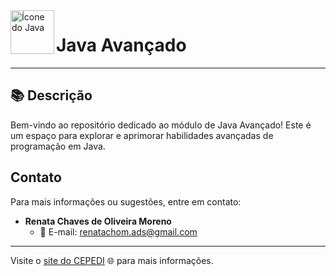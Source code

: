 <img src="https://cdn-icons-png.flaticon.com/512/226/226777.png" alt="Ícone do Java" width="70" height="70" align="left">

# Java Avançado

---

## 📚 Descrição

Bem-vindo ao repositório dedicado ao módulo de Java Avançado! Este é um espaço para explorar e aprimorar habilidades avançadas de programação em Java.

## Contato

Para mais informações ou sugestões, entre em contato:

- **Renata Chaves de Oliveira Moreno**
  - 📧 E-mail: renatachom.ads@gmail.com

---

Visite o [site do CEPEDI](https://www.cepedi.org.br/) 🌐 para mais informações.

